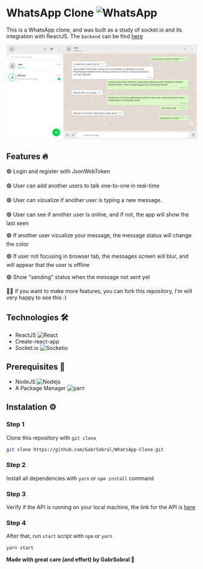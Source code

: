 # WhatsApp Clone <img alt="WhatsApp" src="https://img.shields.io/badge/WhatsApp-25D366?style=for-the-badge&logo=whatsapp&logoColor=white"/>

This is a WhatsApp clone, and was built as a study of socket.io and its integration with ReactJS.
The `backend` can be find <a href="https://github.com/GabrSobral/Real-time-chat-application">here<a>
  
  ![ProjectImage](https://github.com/GabrSobral/React-time-chat-application-FRONTEND/blob/master/.github/Landing.png?raw=true)

## Features 🔥
  <p>🟢 Login and register with JsonWebToken</p>
  <p>🟢 User can add another users to talk one-to-one in real-time</p>
  <p>🟢 User can vizualize if another user is typing a new message.</p>
  <p>🟢 User can see if another user is online, and if not, the app will show the last seen</p>
  <p>🟢 If another user vizualize your message, the message status will change the color</p>
  <p>🟢 If user not focusing in browser tab, the messages screen will blur, and will appear that the user is offline</p>
  <p>🟢 Show "sending" status when the message not sent yet</p>
  <p>💁🏻 if you want to make more features, you can fork this repository, I'm will very happy to see this :)</p>

## Technologies 🛠️
  - ReactJS <img alt="React" src="https://img.shields.io/badge/ReactJS-%2320232a.svg?style=flat-square&logo=React&logoColor=%2361DAFB"/>
  - Create-react-app
  - Socket.io <img alt="Socketio" src="https://img.shields.io/badge/-Socket.io-010101?style=flat-square&logo=socket.io&logoColor=white" />
  
## Prerequisites 🧶
  - NodeJS <img alt="Nodejs" src="https://img.shields.io/badge/-Nodejs-43853d?style=flat-square&logo=node.js&logoColor=white" />
  - A Package Manager <img alt="yarn" src="https://img.shields.io/badge/-Yarn-2168B6?style=flat-square&logo=yarn&logoColor=white" />
  
## Instalation ⚙️

  ### Step 1
  Clone this repository with `git clone`
  ```bash
  git clone https://github.com/GabrSobral/WhatsApp-Clone.git
  ```

  ### Step 2
  Install all dependencies with `yarn` or `npm install` command

  ### Step 3
  Verify if the API is running on your local machine, the link for the API is <a href="https://github.com/GabrSobral/WhatsApp-Clone-API">here</a>
  
  ### Step 4
  After that, run `start` script with `npm` or `yarn`
  ```bash
  yarn start
  ```
  
**Made with great care (and effort) by GabrSobral 💙**